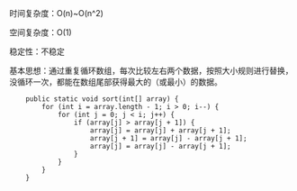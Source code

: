 时间复杂度：O\(n\)~O\(n^2\)

空间复杂度：O\(1\)

稳定性：不稳定

基本思想：通过重复循环数组，每次比较左右两个数据，按照大小规则进行替换，没循环一次，都能在数组尾部获得最大的（或最小）的数据。

```
    public static void sort(int[] array) {
        for (int i = array.length - 1; i > 0; i--) {
            for (int j = 0; j < i; j++) {
                if (array[j] > array[j + 1]) {
                    array[j] = array[j] + array[j + 1];
                    array[j + 1] = array[j] - array[j + 1];
                    array[j] = array[j] - array[j + 1];
                }
            }
        }
    }
```



